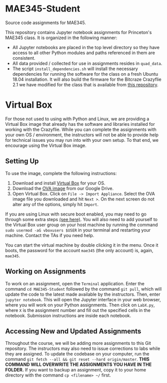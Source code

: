 # MAE345-Student
Source code assignments for MAE345.

This repository contains Jupyter notebook assignments for Princeton's MAE345 class. It is organized in the following manner:

- All Jupyter notebooks are placed in the top level directory so they have access to all other Python modules and paths referenced in them are consistent.
- All data provided / collected for use in assignments resides in `quad_data`.
- The script `install_dependencies.sh` will install the necessary dependencies for running the software for the class on a fresh Ubuntu 18.04 installation. It will also build the firmware for the Bitcraze Crazyflie 2.1 we have modified for the class that is available from [this repository](https://github.com/irom-lab/crazyflie-firmware).

# Virtual Box

For those not used to using with Python and Linux, we are providing a Virtual Box image that already has the software and libraries installed for working with the Crazyflie. While you can complete the assignments with your own OS / environment, the instructors will not be able to provide help for technical issues you may run into with your own setup. To that end, we encourage using the Virtual Box image.

## Setting Up

To use the image, complete the following instructions:

1. Download and install [Virtual Box](https://www.virtualbox.org/) for your OS.
2. Download the [OVA image](https://drive.google.com/file/d/1SMuKvwyBaQGdplbzOviqDJTqrKvKpgVu/view?usp=sharing) from our Google Drive.
3. Open Virtual Box. Click on `File -> Import Appliance`. Select the OVA image file you downloaded and hit `Next >`. On the next screen do not alter any of the options, simply hit `Import`.

If you are using Linux with secure boot enabled, you may need to go through some extra steps [(see here)](https://askubuntu.com/questions/920689/how-to-fix-modprobe-vboxdrv-error-in-virtualbox?fbclid=IwAR0N6lNVvzv54pQLpqGNtzaIWDqGXNTAL1bbzOIl_DlXxRaNniyxcCySsuw). You will also need to add yourself to the Virtual Box user group on your host machine by running the command `
sudo usermod -aG vboxusers $USER` in your terminal and restarting your machine. Contact the TAs if you need help.

You can start the virtual machine by double clicking it in the menu. Once it boots, the password for the account `mae345` (the only account) is, again, `mae345`.

## Working on Assignments

To work on an assignment, open the `Terminal` application. Enter the command `cd MAE345-Student` followed by the command `git pull`, which will update the code to the latest made available by the instructors. Then, enter `jupyter notebook`. This will open the Jupyter interface in your web browser, where you will work on your Python assignments. Then click on `LabX.py`, where `X` is the assignment number and fill out the specified cells in the notebook. Submission instructions are inside each notebook.

## Accessing New and Updated Assignments

Throughout the course, we will be adding more assignments to this Git repository. The instructors may also need to issue corrections to labs while they are assigned. To update the codebase on your computer, run the command `git fetch --all
 && git reset --hard origin/master`. **THIS COMMAND WILL OVERWRITE THE ASSIGNMENTS YOU HAVE IN THE FOLDER.** If you want to backup an assignment, copy it to your home directory with the command `cp <filename> ~/` first.
